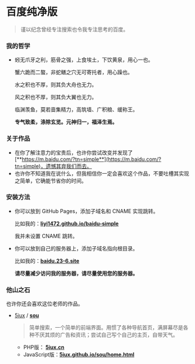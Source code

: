 # 百度纯净版

> 谨以纪念曾经专注搜索也令我专注思考的百度。



### 我的哲学

- 蚓无爪牙之利，筋骨之强，上食埃土，下饮黄泉，用心一也。

  蟹六跪而二螯，非蛇鳝之穴无可寄托者，用心躁也。

  水之积也不厚，则其负大舟也无力。

  风之积也不厚，则其负大翼也无力。

  临渊羡鱼，莫若啬集精力，高筑墙、广积粮、缓称王。

  **专气致柔，涤除玄览。元神归一，福泽生焉。**



### 关于作品

- 在你了解注意力的宝贵后，也许你尝试改变并发现了 [**https://m.baidu.com/?tn=simple**](https://m.baidu.com/?tn=simple)，遗憾其弃我们而去。
- 也许你不知道我在说什么，但我相信你一定会喜欢这个作品，不要吐槽其实现之简单，它确能节省你的时间。



### 安装方法

- 你可以放到 GitHub Pages，添加子域名和 CNAME 实现跳转。

  比如我的：[**liyi1472.github.io/baidu-simple**](https://liyi1472.github.io/baidu-simple)

  我并未设置 CNAME 跳转。

- 你可以放到自己的服务器上，添加子域名指向根目录。

  比如我的：[**baidu.23-6.site**](https://baidu.23-6.site/)

  **请尽量减少访问我的服务器，请尽量使用您的服务器。**



### 他山之石

也许你还会喜欢这位老师的作品。

- [5iux](https://github.com/5iux) / **[sou](https://github.com/5iux/sou)**

  > 简单搜索，一个简单的前端界面。用惯了各种导航首页，满屏幕尽是各种不厌其烦的广告和资讯；尝试自己写个自己的主页，自带天气。

  - PHP版： [**5iux.cn**](https://5iux.cn)
  - JavaScript版：[**5iux.github.io/sou/home.html**](https://5iux.github.io/sou/home.html)

